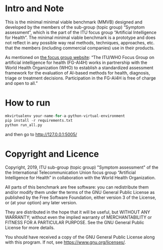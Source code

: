 
# Intro and Note

This is the minimal minimal viable benchmark (MMVB) designed and developed by the members of the sub-group (topic group) “Symptom assessment”, which is the part of the ITU focus group “Artificial Intelligence for Health”. The minimal minimal viable benchmark is a prototype and does not reflect in any possible way real methods, techniques, approaches, etc. that the members (including commercial companies) use in their products.

As mentioned on [the focus group website](https://www.itu.int/en/ITU-T/focusgroups/ai4h/Pages/default.aspx): “The ITU/WHO Focus Group on artificial intelligence for health (FG-AI4H) works in partnership with the World Health Organization (WHO) to establish a standardized assessment framework for the evaluation of AI-based methods for health, diagnosis, triage or treatment decisions. Participation in the FG-AI4H is free of charge and open to all.”



# How to run

```python
mkvirtualenv your-name-for-a-python-virtual-environment
pip install -r requirements.txt
python run_all.py
```
and then go to http://127.0.0.1:5005/


# Copyright and Licence

Copyright, 2019, ITU sub-group (topic group) "Symptom assessment" of the the International Telecommunication Union focus group “Artificial Intelligence for Health” in collaboration with the World Health Organization.

All parts of this benchmark are free software: you can redistribute them and/or modify them under the terms of the GNU General Public License as published by the Free Software Foundation, either version 3 of the License, or (at your option) any later version.

They are distributed in the hope that it will be useful, but WITHOUT ANY WARRANTY; without even the implied warranty of MERCHANTABILITY or FITNESS FOR A PARTICULAR PURPOSE. See the GNU General Public License for more details.

You should have received a copy of the GNU General Public License along with this program. If not, see <https://www.gnu.org/licenses/>.

